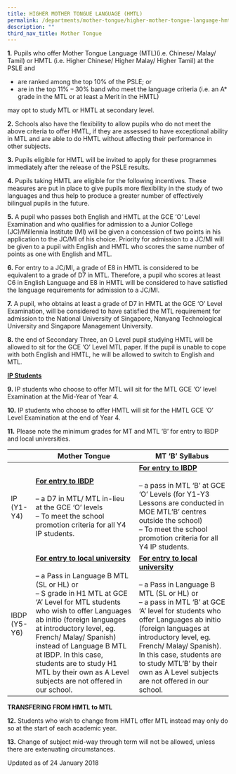 ```yaml
---
title: HIGHER MOTHER TONGUE LANGUAGE (HMTL)
permalink: /departments/mother-tongue/higher-mother-tongue-language-hmtl/
description: ""
third_nav_title: Mother Tongue
---
```


**1.** Pupils who offer Mother Tongue Language (MTL)(i.e. Chinese/ Malay/ Tamil) or HMTL (i.e. Higher Chinese/ Higher Malay/ Higher Tamil) at the PSLE and

*   are ranked among the top 10% of the PSLE; or
*   are in the top 11% – 30% band who meet the language criteria (i.e. an A\* grade in the MTL or at least a Merit in the HMTL)

may opt to study MTL or HMTL at secondary level.

**2.** Schools also have the flexibility to allow pupils who do not meet the above criteria to offer HMTL, if they are assessed to have exceptional ability in MTL and are able to do HMTL without affecting their performance in other subjects.

**3.** Pupils eligible for HMTL will be invited to apply for these programmes immediately after the release of the PSLE results.

**4.** Pupils taking HMTL are eligible for the following incentives. These measures are put in place to give pupils more flexibility in the study of two languages and thus help to produce a greater number of effectively bilingual pupils in the future.

**5.** A pupil who passes both English and HMTL at the GCE ‘O’ Level Examination and who qualifies for admission to a Junior College (JC)/Millennia Institute (MI) will be given a concession of two points in his application to the JC/MI of his choice. Priority for admission to a JC/MI will be given to a pupil with English and HMTL who scores the same number of points as one with English and MTL.

**6.** For entry to a JC/MI, a grade of E8 in HMTL is considered to be equivalent to a grade of D7 in MTL. Therefore, a pupil who scores at least C6 in English Language and E8 in HMTL will be considered to have satisfied the language requirements for admission to a JC/MI.

**7.** A pupil, who obtains at least a grade of D7 in HMTL at the GCE ‘O’ Level Examination, will be considered to have satisfied the MTL requirement for admission to the National University of Singapore, Nanyang Technological University and Singapore Management University.

**8.** the end of Secondary Three, an O Level pupil studying HMTL will be allowed to sit for the GCE ‘O’ Level MTL paper. If the pupil is unable to cope with both English and HMTL, he will be allowed to switch to English and MTL.

**<u>IP Students</u>**

**9.** IP students who choose to offer MTL will sit for the MTL GCE ‘O’ level Examination at the Mid-Year of Year 4.

**10.** IP students who choose to offer HMTL will sit for the HMTL GCE ‘O’ Level Examination at the end of Year 4.

**11.** Please note the minimum grades for MT and MTL ‘B’ for entry to IBDP and local universities.

|              | Mother Tongue         | MT ‘B’ Syllabus       |
|-----------|----------|---------------------|
| IP (Y1-Y4)   | **<u>For entry to IBDP</u>**<br><br>– a D7 in MTL/ MTL in-lieu at the   GCE ‘O’ levels<br>– To meet the school promotion criteria for all Y4 IP students.                                                                                                                                                                                                                                                   | **<u>For entry to IBDP</u>**<br><br>–  a pass in MTL ‘B’ at GCE ‘O’ Levels  (for Y1-Y3 Lessons are conducted in MOE MTL’B’ centres outside the school)<br>– To meet the school promotion criteria for all Y4 IP students.                                                                                                                                     |
| IBDP (Y5-Y6) | **<u>For entry to local university</u>**<br><br>– a Pass in Language B MTL (SL or HL) or<br>– S grade in H1 MTL at GCE ‘A’ Level for MTL students who wish to offer Languages ab initio (foreign languages at introductory level, eg. French/ Malay/ Spanish) instead of Language B MTL at IBDP. In this case, students are to study H1 MTL by their own as A Level subjects are not offered in our school. | **<u>For entry to local university</u>**<br><br>– a Pass in Language B MTL (SL or HL) or<br>– a pass in MTL ‘B’ at GCE ‘A’ level for students who offer Languages ab initio (foreign languages at introductory level, eg. French/ Malay/ Spanish). In this case, students are to study MTL’B’ by their own as A Level subjects are not offered in our school. |


**TRANSFERING FROM HMTL to MTL**

**12.** Students who wish to change from HMTL offer MTL instead may only do so at the start of each academic year.

**13.** Change of subject mid-way through term will not be allowed, unless there are extenuating circumstances.

Updated as of 24 January 2018
